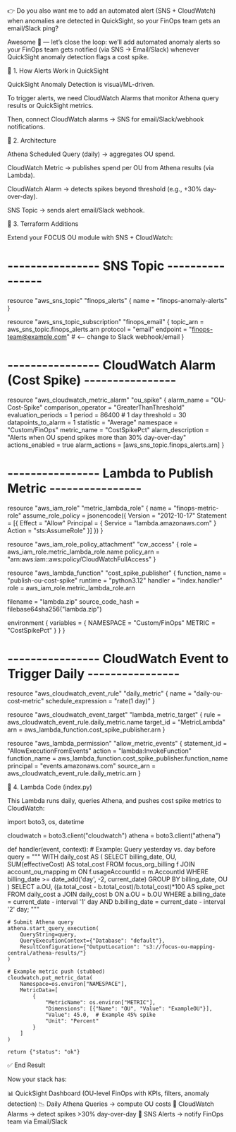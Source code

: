 👉 Do you also want me to add an automated alert (SNS + CloudWatch) when anomalies are detected in QuickSight, so your FinOps team gets an email/Slack ping?


Awesome 🚀 — let’s close the loop: we’ll add automated anomaly alerts so your FinOps team gets notified (via SNS → Email/Slack) whenever QuickSight anomaly detection flags a cost spike.

🔹 1. How Alerts Work in QuickSight

QuickSight Anomaly Detection is visual/ML-driven.

To trigger alerts, we need CloudWatch Alarms that monitor Athena query results or QuickSight metrics.

Then, connect CloudWatch alarms → SNS for email/Slack/webhook notifications.

🔹 2. Architecture

Athena Scheduled Query (daily) → aggregates OU spend.

CloudWatch Metric → publishes spend per OU from Athena results (via Lambda).

CloudWatch Alarm → detects spikes beyond threshold (e.g., +30% day-over-day).

SNS Topic → sends alert email/Slack webhook.

🔹 3. Terraform Additions

Extend your FOCUS OU module with SNS + CloudWatch:

# ---------------- SNS Topic ----------------
resource "aws_sns_topic" "finops_alerts" {
  name = "finops-anomaly-alerts"
}

resource "aws_sns_topic_subscription" "finops_email" {
  topic_arn = aws_sns_topic.finops_alerts.arn
  protocol  = "email"
  endpoint  = "finops-team@example.com" # <-- change to Slack webhook/email
}

# ---------------- CloudWatch Alarm (Cost Spike) ----------------
resource "aws_cloudwatch_metric_alarm" "ou_spike" {
  alarm_name          = "OU-Cost-Spike"
  comparison_operator = "GreaterThanThreshold"
  evaluation_periods  = 1
  period              = 86400 # 1 day
  threshold           = 30
  datapoints_to_alarm = 1
  statistic           = "Average"
  namespace           = "Custom/FinOps"
  metric_name         = "CostSpikePct"
  alarm_description   = "Alerts when OU spend spikes more than 30% day-over-day"
  actions_enabled     = true
  alarm_actions       = [aws_sns_topic.finops_alerts.arn]
}

# ---------------- Lambda to Publish Metric ----------------
resource "aws_iam_role" "metric_lambda_role" {
  name = "finops-metric-role"
  assume_role_policy = jsonencode({
    Version = "2012-10-17"
    Statement = [{
      Effect    = "Allow"
      Principal = { Service = "lambda.amazonaws.com" }
      Action    = "sts:AssumeRole"
    }]
  })
}

resource "aws_iam_role_policy_attachment" "cw_access" {
  role       = aws_iam_role.metric_lambda_role.name
  policy_arn = "arn:aws:iam::aws:policy/CloudWatchFullAccess"
}

resource "aws_lambda_function" "cost_spike_publisher" {
  function_name = "publish-ou-cost-spike"
  runtime       = "python3.12"
  handler       = "index.handler"
  role          = aws_iam_role.metric_lambda_role.arn

  filename         = "lambda.zip"
  source_code_hash = filebase64sha256("lambda.zip")

  environment {
    variables = {
      NAMESPACE = "Custom/FinOps"
      METRIC    = "CostSpikePct"
    }
  }
}

# ---------------- CloudWatch Event to Trigger Daily ----------------
resource "aws_cloudwatch_event_rule" "daily_metric" {
  name                = "daily-ou-cost-metric"
  schedule_expression = "rate(1 day)"
}

resource "aws_cloudwatch_event_target" "lambda_metric_target" {
  rule      = aws_cloudwatch_event_rule.daily_metric.name
  target_id = "MetricLambda"
  arn       = aws_lambda_function.cost_spike_publisher.arn
}

resource "aws_lambda_permission" "allow_metric_events" {
  statement_id  = "AllowExecutionFromEvents"
  action        = "lambda:InvokeFunction"
  function_name = aws_lambda_function.cost_spike_publisher.function_name
  principal     = "events.amazonaws.com"
  source_arn    = aws_cloudwatch_event_rule.daily_metric.arn
}


🔹 4. Lambda Code (index.py)

This Lambda runs daily, queries Athena, and pushes cost spike metrics to CloudWatch:

import boto3, os, datetime

cloudwatch = boto3.client("cloudwatch")
athena = boto3.client("athena")

def handler(event, context):
    # Example: Query yesterday vs. day before
    query = """
    WITH daily_cost AS (
      SELECT billing_date, OU, SUM(effectiveCost) AS total_cost
      FROM focus_org_billing f
      JOIN account_ou_mapping m
        ON f.usageAccountId = m.AccountId
      WHERE billing_date >= date_add('day', -2, current_date)
      GROUP BY billing_date, OU
    )
    SELECT
      a.OU,
      ((a.total_cost - b.total_cost)/b.total_cost)*100 AS spike_pct
    FROM daily_cost a
    JOIN daily_cost b ON a.OU = b.OU
    WHERE a.billing_date = current_date - interval '1' day
      AND b.billing_date = current_date - interval '2' day;
    """

    # Submit Athena query
    athena.start_query_execution(
        QueryString=query,
        QueryExecutionContext={"Database": "default"},
        ResultConfiguration={"OutputLocation": "s3://focus-ou-mapping-central/athena-results/"}
    )

    # Example metric push (stubbed)
    cloudwatch.put_metric_data(
        Namespace=os.environ["NAMESPACE"],
        MetricData=[
            {
                "MetricName": os.environ["METRIC"],
                "Dimensions": [{"Name": "OU", "Value": "ExampleOU"}],
                "Value": 45.0,  # Example 45% spike
                "Unit": "Percent"
            }
        ]
    )

    return {"status": "ok"}


✅ End Result

Now your stack has:

📊 QuickSight Dashboard (OU-level FinOps with KPIs, filters, anomaly detection)
📉 Daily Athena Queries → compute OU costs
🚨 CloudWatch Alarms → detect spikes >30% day-over-day
📧 SNS Alerts → notify FinOps team via Email/Slack

